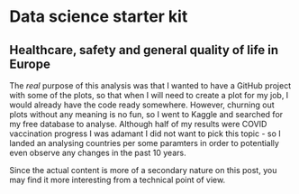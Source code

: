 # Data science starter kit
## Healthcare, safety and general quality of life in Europe

The _real_ purpose of this analysis was that I wanted to have a GitHub project with some of the plots, so that when I will need to create a plot for my job, I would already have the code ready somewhere. However, churning out plots without any meaning is no fun, so I went to Kaggle and searched for my free database to analyse. Although half of my results were COVID vaccination progress I was adamant I did not want to pick this topic - so I landed an analysing countries per some paramters in order to potentially even observe any changes in the past 10 years. 

Since the actual content is more of a secondary nature on this post, you may find it more interesting from a technical point of view. 
